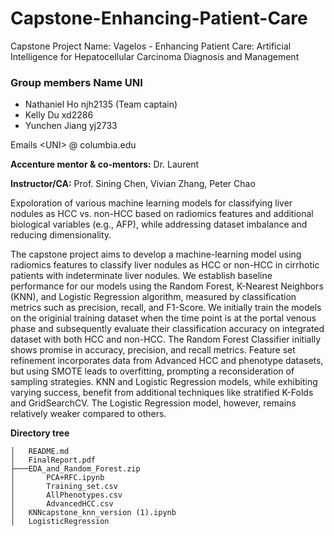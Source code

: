 # Capstone-Enhancing-Patient-Care
Capstone Project Name: Vagelos - Enhancing Patient Care: Artificial Intelligence for Hepatocellular Carcinoma Diagnosis and Management 

### Group members Name UNI 
- Nathaniel Ho njh2135 (Team captain)
- Kelly Du xd2286
- Yunchen Jiang yj2733

Emails  &lt;UNI&gt; @ columbia.edu

**Accenture mentor & co-mentors:** Dr. Laurent

**Instructor/CA:** Prof. Sining Chen, Vivian Zhang, Peter Chao

Expoloration of various machine learning models for classifying liver nodules as HCC vs. non-HCC based on radiomics features and additional biological variables (e.g., AFP), while addressing dataset imbalance and reducing dimensionality.

The capstone project aims to develop a machine-learning model using radiomics features to classify liver nodules as HCC or non-HCC in cirrhotic patients with indeterminate liver nodules. We establish baseline performance for our models using the Random Forest, K-Nearest Neighbors (KNN), and Logistic Regression algorithm, measured by classification metrics such as precision, recall, and F1-Score. We initially train the models on the originial training dataset when the time point is at the portal venous phase and subsequently evaluate their classification accuracy on integrated dataset with both HCC and non-HCC. The Random Forest Classifier initially shows promise in accuracy, precision, and recall metrics. Feature set refinement incorporates data from Advanced HCC and phenotype datasets, but using SMOTE leads to overfitting, prompting a reconsideration of sampling strategies. KNN and Logistic Regression models, while exhibiting varying success, benefit from additional techniques like stratified K-Folds and GridSearchCV. The Logistic Regression model, however, remains relatively weaker compared to others.


**Directory tree**
```
│   README.md
│   FinalReport.pdf
├───EDA_and_Random_Forest.zip
│       PCA+RFC.ipynb
│       Training_set.csv
│       AllPhenotypes.csv
│       AdvancedHCC.csv
│   KNNcapstone_knn_version (1).ipynb
│   LogisticRegression
